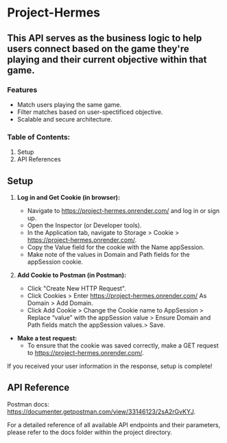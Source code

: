# Project-Hermes

## This API serves as the business logic to help users connect based on the game they're playing and their current objective within that game.

### Features
- Match users playing the same game.
- Filter matches based on user-spectificed objective.
- Scalable and secure architecture.

### Table of Contents:
1. Setup
2. API References

## Setup
1. **Log in and Get Cookie (in browser):**
    - Navigate to https://project-hermes.onrender.com/ and log in or sign up.
    - Open the Inspector (or Developer tools).
    - In the Application tab, navigate to Storage > Cookie > https://project-hermes.onrender.com/.
    - Copy the Value field for the cookie with the Name appSession.
    - Make note of the values in Domain and Path fields for the appSession cookie.

2. **Add Cookie to Postman (in Postman):**
    - Click "Create New HTTP Request".
    - Click Cookies > Enter https://project-hermes.onrender.com/ As Domain > Add Domain.
    - Click Add Cookie > Change the Cookie name to AppSession > Replace “value” with the appSession value > Ensure Domain and Path fields match the appSession values.> Save.

- **Make a test request:**
    - To ensure that the cookie was saved correctly, make a GET request to https://project-hermes.onrender.com/.

If you received your user information in the response, setup is complete!

## API Reference
Postman docs: https://documenter.getpostman.com/view/33146123/2sA2rGvKYJ.

For a detailed reference of all available API endpoints and their parameters, please refer to the docs folder within the project directory.
